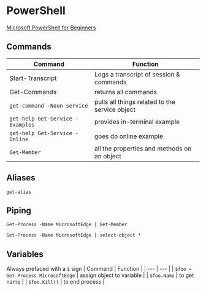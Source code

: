 # PowerShell

[Microsoft PowerShell for Beginners](https://www.youtube.com/watch?v=IHrGresKu2w)

## Commands
| Command | Function |
| --- | --- |
| Start-Transcript | Logs a transcript of session & commands |
| Get-Commands | returns all commands |
| `get-command -Noun service` | pulls all things related to the service object |
| `get-help Get-Service -Examples` | provides in-terminal example |
| `get-help Get-Service -Online` | goes do online example |
| `Get-Member` | all the properties and methods on an object |

## Aliases
`get-alias`

## Piping
`Get-Process -Name MicrosoftEdge | Get-Member`

`Get-Process -Name MicrosoftEdge | select-object *`

## Variables
Always prefaced with a `$` sign
| Command | Function |
| --- | --- |
| `$foo = Get-Process MicrosoftEdge` | assign object to variable |
| `$foo.Name` | to get name |
| `$foo.Kill()` | to end process |